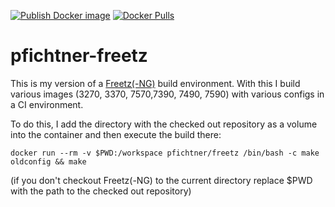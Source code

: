 [![Publish Docker image](https://github.com/pfichtner/pfichtner-freetz/actions/workflows/docker-publish.yml/badge.svg)](https://github.com/pfichtner/pfichtner-freetz/actions/workflows/docker-publish.yml)
[![Docker Pulls](https://img.shields.io/docker/pulls/pfichtner/freetz.svg?maxAge=604800)](https://hub.docker.com/r/pfichtner/freetz/)

# pfichtner-freetz
This is my version of a [Freetz(-NG)](https://github.com/Freetz-NG/freetz-ng) build environment. With this I build various images (3270, 3370, 7570,7390, 7490, 7590) with various configs in a CI environment. 

To do this, I add the directory with the checked out repository as a volume into the container and then execute the build there: 
```
docker run --rm -v $PWD:/workspace pfichtner/freetz /bin/bash -c make oldconfig && make
```
(if you don't checkout Freetz(-NG) to the current directory replace $PWD with the path to the checked out repository)

